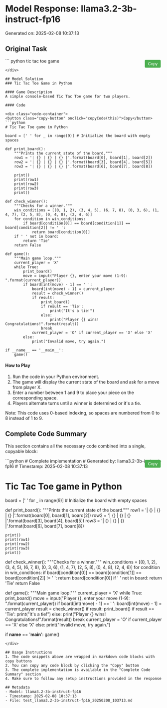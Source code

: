 # Model Response: llama3.2-3b-instruct-fp16
Generated on: 2025-02-08 10:37:13


<style>
.copy-button {
    position: absolute;
    top: 5px;
    right: 5px;
    padding: 5px 10px;
    background-color: #4CAF50;
    color: white;
    border: none;
    border-radius: 3px;
    cursor: pointer;
    z-index: 1;
}
.code-container {
    position: relative;
    margin: 10px 0;
}
.copy-button:hover {
    background-color: #45a049;
}
.copy-button:active {
    background-color: #3d8b40;
}
</style>

<script>
function copyCode(buttonElement) {
    const codeBlock = buttonElement.parentElement.querySelector('code');
    const range = document.createRange();
    range.selectNode(codeBlock);
    window.getSelection().removeAllRanges();
    window.getSelection().addRange(range);
    try {
        document.execCommand('copy');
        buttonElement.textContent = 'Copied!';
        setTimeout(() => {
            buttonElement.textContent = 'Copy';
        }, 2000);
    } catch(e) {
        console.error('Failed to copy text:', e);
        buttonElement.textContent = 'Failed to copy';
    }
    window.getSelection().removeAllRanges();
}
</script>


## Original Task
<div class="code-container">
<button class="copy-button" onclick="copyCode(this)">Copy</button>
```
python tic tac toe game

```
</div>

## Model Solution
### Tic Tac Toe Game in Python

#### Game Description
A simple console-based Tic Tac Toe game for two players.

#### Code

<div class="code-container">
<button class="copy-button" onclick="copyCode(this)">Copy</button>
```python
# Tic Tac Toe game in Python

board = [' ' for _ in range(9)] # Initialize the board with empty spaces

def print_board():
    """Prints the current state of the board."""
    row1 = '| {} | {} | {} |'.format(board[0], board[1], board[2])
    row2 = '| {} | {} | {} |'.format(board[3], board[4], board[5])
    row3 = '| {} | {} | {} |'.format(board[6], board[7], board[8])

    print()
    print(row1)
    print(row2)
    print(row3)
    print()

def check_winner():
    """Checks for a winner."""
    win_conditions = [(0, 1, 2), (3, 4, 5), (6, 7, 8), (0, 3, 6), (1, 4, 7), (2, 5, 8), (0, 4, 8), (2, 4, 6)]
    for condition in win_conditions:
        if board[condition[0]] == board[condition[1]] == board[condition[2]] != ' ':
            return board[condition[0]]
    if ' ' not in board:
        return 'Tie'
    return False

def game():
    """Main game loop."""
    current_player = 'X'
    while True:
        print_board()
        move = input("Player {}, enter your move (1-9): ".format(current_player))
        if board[int(move) - 1] == ' ':
            board[int(move) - 1] = current_player
            result = check_winner()
            if result:
                print_board()
                if result == 'Tie':
                    print("It's a tie!")
                else:
                    print("Player {} wins! Congratulations!".format(result))
                break
            current_player = 'O' if current_player == 'X' else 'X'
        else:
            print("Invalid move, try again.")

if __name__ == '__main__':
    game()
```
</div>

#### How to Play

1. Run the code in your Python environment.
2. The game will display the current state of the board and ask for a move from player X.
3. Enter a number between 1 and 9 to place your piece on the corresponding space.
4. Players alternate turns until a winner is determined or it's a tie.

Note: This code uses 0-based indexing, so spaces are numbered from 0 to 8 instead of 1 to 9.

## Complete Code Summary
This section contains all the necessary code combined into a single, copyable block:

<div class="code-container">
<button class="copy-button" onclick="copyCode(this)">Copy</button>
```python
# Complete implementation
# Generated by: llama3.2-3b-instruct-fp16
# Timestamp: 2025-02-08 10:37:13

# Tic Tac Toe game in Python

board = [' ' for _ in range(9)] # Initialize the board with empty spaces

def print_board():
    """Prints the current state of the board."""
    row1 = '| {} | {} | {} |'.format(board[0], board[1], board[2])
    row2 = '| {} | {} | {} |'.format(board[3], board[4], board[5])
    row3 = '| {} | {} | {} |'.format(board[6], board[7], board[8])

    print()
    print(row1)
    print(row2)
    print(row3)
    print()

def check_winner():
    """Checks for a winner."""
    win_conditions = [(0, 1, 2), (3, 4, 5), (6, 7, 8), (0, 3, 6), (1, 4, 7), (2, 5, 8), (0, 4, 8), (2, 4, 6)]
    for condition in win_conditions:
        if board[condition[0]] == board[condition[1]] == board[condition[2]] != ' ':
            return board[condition[0]]
    if ' ' not in board:
        return 'Tie'
    return False

def game():
    """Main game loop."""
    current_player = 'X'
    while True:
        print_board()
        move = input("Player {}, enter your move (1-9): ".format(current_player))
        if board[int(move) - 1] == ' ':
            board[int(move) - 1] = current_player
            result = check_winner()
            if result:
                print_board()
                if result == 'Tie':
                    print("It's a tie!")
                else:
                    print("Player {} wins! Congratulations!".format(result))
                break
            current_player = 'O' if current_player == 'X' else 'X'
        else:
            print("Invalid move, try again.")

if __name__ == '__main__':
    game()

```
</div>

## Usage Instructions
1. The code snippets above are wrapped in markdown code blocks with copy buttons
2. You can copy any code block by clicking the "Copy" button
3. The complete implementation is available in the "Complete Code Summary" section
4. Make sure to follow any setup instructions provided in the response

## Metadata
- Model: llama3.2-3b-instruct-fp16
- Timestamp: 2025-02-08 10:37:13
- File: test_llama3.2-3b-instruct-fp16_20250208_103713.md
